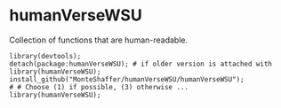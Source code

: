 # humanVerseWSU
Collection of functions that are human-readable.

```
library(devtools);
detach(package:humanVerseWSU); # if older version is attached with library(humanVerseWSU);
install_github("MonteShaffer/humanVerseWSU/humanVerseWSU");
# # Choose (1) if possible, (3) otherwise ...
library(humanVerseWSU);
```

